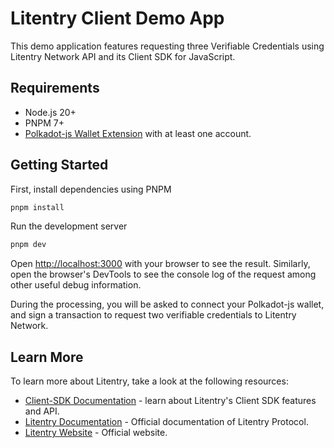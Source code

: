 # Litentry Client Demo App

This demo application features requesting three Verifiable Credentials using Litentry Network API and its Client SDK for JavaScript.

## Requirements

- Node.js 20+
- PNPM 7+
- [Polkadot-js Wallet Extension](https://polkadot.js.org/extension/) with at least one account.

## Getting Started

First, install dependencies using PNPM

```bash
pnpm install
```

Run the development server

```bash
pnpm dev
```

Open [http://localhost:3000](http://localhost:3000) with your browser to see the result. Similarly, open the browser's DevTools to see the console log of the request among other useful debug information.

During the processing, you will be asked to connect your Polkadot-js wallet, and sign a transaction to request two verifiable credentials to Litentry Network.

## Learn More

To learn more about Litentry, take a look at the following resources:

- [Client-SDK Documentation](https://docs.litentry.com/parachain/sdk-documentation) - learn about Litentry's Client SDK features and API.
- [Litentry Documentation](https://docs.litentry.com) - Official documentation of Litentry Protocol.
- [Litentry Website](https://litentry.com) - Official website.
